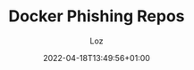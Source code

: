 ---
title: "Docker Phishing Repos"
date: 2022-04-18T13:49:56+01:00
draft: true
tags: [""]
author: "Loz"
cover:
    image: "<image path/url>"
    alt: "<alt text>"
    caption: "<text>"
    relative: false
    hidden: true
categories: ["phishing"]
---